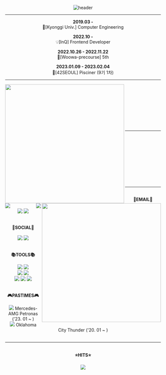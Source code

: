 <div align="center">

  ![header](https://capsule-render.vercel.app/api?type=waving&color=gradient&text=HI👋🏻%20%20I'M%20%20SWARVY!&fontAlign=70&height=300&fontSize=50&animation=twinkling)
  
  ---

  **2019.03 -**  
  🏫[Kyonggi Univ.] Computer Engineering

  **2022.10 -**  
  💡[InQ] Frontend Developer
  
  **2022.10.26 - 2022.11.22**  
  🌱[Woowa-precourse] 5th
  
  **2023.01.09 - 2023.02.04**  
  🌱[42SEOUL] Pisciner (9기 1차)
  
  ---
  
  <div>
    <a href="https://github.com/anuraghazra/github-readme-stats" title="Go to Source">
      <img align="left" width=385 src="https://github-readme-stats.vercel.app/api?username=swarvy&show_icons=true&theme=tokyonight&hide_border=true" />
    </a>
    <a href="https://git.io/streak-stats" title="Go to Source">
      <img align="right" width=385 src="http://github-readme-streak-stats.herokuapp.com?user=swarvy&hide_border=true&theme=tokyonight" alt="" />
    </a>
  </div><br/><br/><br/><br/><br/><br/><br/><br/>
  
  ---
  
  <br/>
  <div>
    <img align="left" src="http://mazassumnida.wtf/api/v2/generate_badge?boj=alwaysawake0083"></img>
    <img align="right" src="http://mazandi.herokuapp.com/api?handle=alwaysawake0083&theme=warm"></img>
  </div><br/><br/><br/><br/><br/><br/><br/><br/>
  
  ---
  
  <div align="center">
      <br/>
      <div><b>📧EMAIL📧</b></div>
      <br/>
      <div>
        <a href="mailto:swarvy0826@kyonggi.ac.kr"><img src="https://img.shields.io/badge/Gmail-EA4335?style=flat-square&logo=gmail&logoColor=white&link=mailto:swarvy0826@kyonggi.ac.kr"/></a>
        <a href="mailto:swarvy0826@naver.com"><img src="https://img.shields.io/badge/Naver-03C75A?style=flat-square&logo=naver&logoColor=white&link=mailto:swarvy0826@naver.com"/></a>
      </div><br/><br/>
      <div><b>🪩SOCIAL🪩</b></div>
      <br/>
      <div>
        <a href="https://swarvy.tistory.com/"><img src="https://img.shields.io/badge/Tistory-000000?style=flat-square&logo=tistory&logoColor=white"/></a>
        <a href="https://www.instagram.com/caffhheine/"><img src="https://img.shields.io/badge/Instagram-E4405F?style=flat-square&logo=instagram&logoColor=white"/></a>
      </div><br/><br/>
      <div><b>📚TOOLS📚</b></div>
      <br/>
      <div>
        <img src="https://img.shields.io/badge/JavaScript-F7DF1E?style=flat-square&logo=javascript&logoColor=black"/>
        <img src="https://img.shields.io/badge/TypeScript-3178C6?style=flat-square&logo=typescript&logoColor=black"/>
        <br/>
        <img src="https://img.shields.io/badge/React-61DAFB?style=flat-square&logo=react&logoColor=black"/>
        <img src="https://img.shields.io/badge/Redux_Toolkit-764ABC?style=flat-square&logo=redux&logoColor=black"/>
        <br/>
        <img src="https://img.shields.io/badge/HTML5-E34F26?style=flat-square&logo=html5&logoColor=black"/>
        <img src="https://img.shields.io/badge/CSS3-31572B6?style=flat-square&logo=css3&logoColor=black"/>
        <img src="https://img.shields.io/badge/C99-A8B9CC?style=flat-square&logo=c&logoColor=black"/>
      </div><br/><br/>
      <div>
        <div><b>🎮PASTIMES🎮</b></div>
        <br/>
        <div>
          <div><img src="https://img.shields.io/badge/F1-E10600?style=flat-square&logo=f1&logoColor=black"/> Mercedes-AMG Petronas ('23. 01 ~ )</div>
          <div><img src="https://img.shields.io/badge/NBA-253B73?style=flat-square&logo=nba&logoColor=white"/> Oklahoma City Thunder ('20. 01 ~ )</div>
        <div>
      </div><br/>
  </div>
  
  ---
  
  <br/>
  <div align="center">
      <div><b>⭐️HITS⭐️</b></div>
      <br/>
      <a href="https://hits.seeyoufarm.com"><img src="https://hits.seeyoufarm.com/api/count/incr/badge.svg?url=https%3A%2F%2Fgithub.com%2FSWARVY&count_bg=%23B9DBFF&title_bg=%238FBEFF&icon=apachespark.svg&icon_color=%23E7E7E7&title=Thanks+to+visit+%3A%29&edge_flat=false"/></a>
  </div>
</div>
